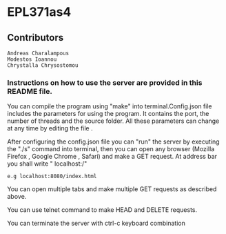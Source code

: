 # EPL371as4

## Contributors
```
Andreas Charalampous
Modestos Ioannou
Chrystalla Chrysostomou
```



### Instructions on how to use the server are provided in this README file.
You can compile the program using "make" into terminal.Config.json file includes the parameters
for using the program. It contains the port, the number of threads and the source folder.
All these parameters can change at any time by editing the file .

After configuring the config.json file you can "run" the server by executing the "./s" command 
into terminal, then you can open any browser (Mozilla Firefox , Google Chrome , Safari)
and make a GET request. At address bar you shall write " localhost:<port>/<file>"

```
e.g localhost:8080/index.html
```

You can open multiple tabs and make multiple GET requests as described above.

You can use telnet command to make HEAD and DELETE requests.

You can terminate the server with ctrl-c keyboard combination

